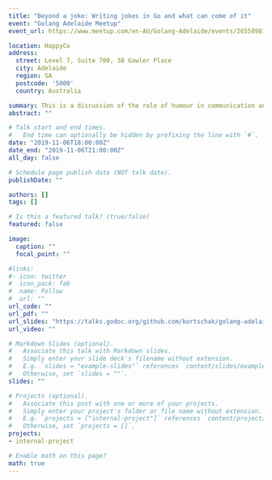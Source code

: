 ```yaml
---
title: "Beyond a joke: Writing jokes in Go and what can come of it"
event: "Golang Adelaide Meetup"
event_url: https://www.meetup.com/en-AU/Golang-Adelaide/events/265589814/

location: HappyCo
address:
  street: Level 7, Suite 700, 38 Gawler Place 
  city: Adelaide
  region: SA
  postcode: '5000'
  country: Australia

summary: This is a discussion of the role of humour in communication and how that can be used in the context of software engineering.
abstract: ""

# Talk start and end times.
#   End time can optionally be hidden by prefixing the line with `#`.
date: "2019-11-06T18:00:00Z"
date_end: "2019-11-06T21:00:00Z"
all_day: false

# Schedule page publish date (NOT talk date).
publishDate: ""

authors: []
tags: []

# Is this a featured talk? (true/false)
featured: false

image:
  caption: ""
  focal_point: ""

#links:
#- icon: twitter
#  icon_pack: fab
#  name: Follow
#  url: ""
url_code: ""
url_pdf: ""
url_slides: "https://talks.godoc.org/github.com/kortschak/golang-adelaide/jokes.slide"
url_video: ""

# Markdown Slides (optional).
#   Associate this talk with Markdown slides.
#   Simply enter your slide deck's filename without extension.
#   E.g. `slides = "example-slides"` references `content/slides/example-slides.md`.
#   Otherwise, set `slides = ""`.
slides: ""

# Projects (optional).
#   Associate this post with one or more of your projects.
#   Simply enter your project's folder or file name without extension.
#   E.g. `projects = ["internal-project"]` references `content/project/deep-learning/index.md`.
#   Otherwise, set `projects = []`.
projects:
- internal-project

# Enable math on this page?
math: true
---
```

